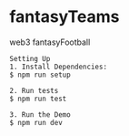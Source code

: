 # fantasyTeams

web3 fantasyFootball

```shell
Setting Up
1. Install Dependencies:
$ npm run setup

2. Run tests
$ npm run test

3. Run the Demo
$ npm run dev
```
